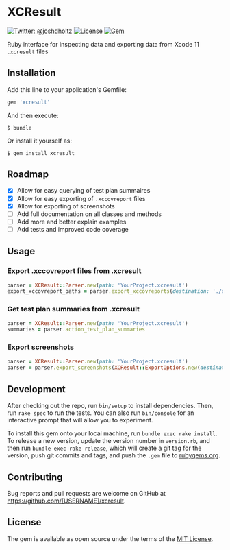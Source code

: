 # XCResult

[![Twitter: @joshdholtz](https://img.shields.io/badge/contact-@joshdholtz-blue.svg?style=flat)](https://twitter.com/KrauseFx)
[![License](https://img.shields.io/badge/license-MIT-green.svg?style=flat)](https://github.com/KrauseFx/trainer/blob/master/LICENSE)
[![Gem](https://img.shields.io/gem/v/xcresult.svg?style=flat)](http://rubygems.org/gems/trainer)

Ruby interface for inspecting data and exporting data from Xcode 11 `.xcresult` files

## Installation

Add this line to your application's Gemfile:

```ruby
gem 'xcresult'
```

And then execute:

    $ bundle

Or install it yourself as:

    $ gem install xcresult

## Roadmap

- [x] Allow for easy querying of test plan summaires
- [x] Allow for easy exporting of `.xccovreport` files
- [x] Allow for exporting of screenshots
- [ ] Add full documentation on all classes and methods
- [ ] Add more and better explain examples
- [ ] Add tests and improved code coverage

## Usage

### Export .xccovreport files from .xcresult

```rb
parser = XCResult::Parser.new(path: 'YourProject.xcresult')
export_xccovreport_paths = parser.export_xccovreports(destination: './outputs')
```

### Get test plan summaries from .xcresult

```rb
parser = XCResult::Parser.new(path: 'YourProject.xcresult')
summaries = parser.action_test_plan_summaries
```

### Export screenshots

```rb
parser = XCResult::Parser.new(path: 'YourProject.xcresult')
parser = parser.export_screenshots(XCResult::ExportOptions.new(destination: './screenshots', by_device: true, by_locale: true))
```

## Development

After checking out the repo, run `bin/setup` to install dependencies. Then, run `rake spec` to run the tests. You can also run `bin/console` for an interactive prompt that will allow you to experiment.

To install this gem onto your local machine, run `bundle exec rake install`. To release a new version, update the version number in `version.rb`, and then run `bundle exec rake release`, which will create a git tag for the version, push git commits and tags, and push the `.gem` file to [rubygems.org](https://rubygems.org).

## Contributing

Bug reports and pull requests are welcome on GitHub at https://github.com/[USERNAME]/xcresult.

## License

The gem is available as open source under the terms of the [MIT License](https://opensource.org/licenses/MIT).
